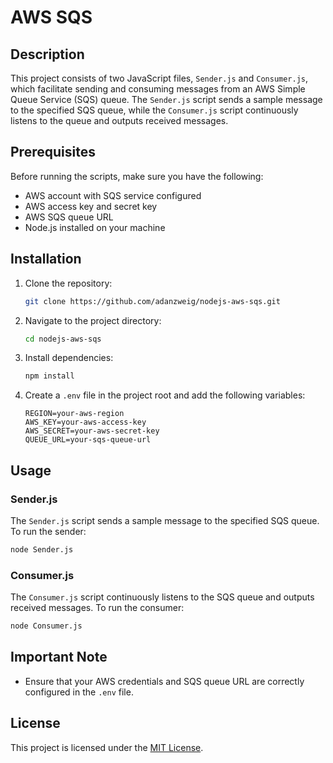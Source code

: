 # AWS SQS

## Description

This project consists of two JavaScript files, `Sender.js` and `Consumer.js`, which facilitate sending and consuming messages from an AWS Simple Queue Service (SQS) queue. The `Sender.js` script sends a sample message to the specified SQS queue, while the `Consumer.js` script continuously listens to the queue and outputs received messages.

## Prerequisites

Before running the scripts, make sure you have the following:

- AWS account with SQS service configured
- AWS access key and secret key
- AWS SQS queue URL
- Node.js installed on your machine

## Installation

1. Clone the repository:

    ```bash
    git clone https://github.com/adanzweig/nodejs-aws-sqs.git
    ```

2. Navigate to the project directory:

    ```bash
    cd nodejs-aws-sqs
    ```

3. Install dependencies:

    ```bash
    npm install
    ```

4. Create a `.env` file in the project root and add the following variables:

    ```env
    REGION=your-aws-region
    AWS_KEY=your-aws-access-key
    AWS_SECRET=your-aws-secret-key
    QUEUE_URL=your-sqs-queue-url
    ```

## Usage

### Sender.js

The `Sender.js` script sends a sample message to the specified SQS queue. To run the sender:

```bash
node Sender.js
```

### Consumer.js

The `Consumer.js` script continuously listens to the SQS queue and outputs received messages. To run the consumer:

```bash
node Consumer.js
```

## Important Note

- Ensure that your AWS credentials and SQS queue URL are correctly configured in the `.env` file.

## License

This project is licensed under the [MIT License](LICENSE).

